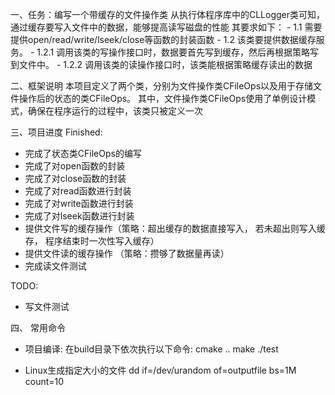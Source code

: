一、任务：编写一个带缓存的文件操作类
    从执行体程序库中的CLLogger类可知，通过缓存要写入文件中的数据，能够提高读写磁盘的性能
    其要求如下：
    - 1.1 需要提供open/read/write/lseek/close等函数的封装函数
    - 1.2 该类要提供数据缓存服务。
        - 1.2.1 调用该类的写操作接口时，数据要首先写到缓存，然后再根据策略写到文件中。
        - 1.2.2 调用该类的读操作接口时，该类能根据策略缓存读出的数据

二、框架说明
    本项目定义了两个类，分别为文件操作类CFileOps以及用于存储文件操作后的状态的类CFileOps。
    其中，文件操作类CFileOps使用了单例设计模式，确保在程序运行的过程中，该类只被定义一次

三、项目进度
Finished:
- 完成了状态类CFileOps的编写
- 完成了对open函数的封装
- 完成了对close函数的封装
- 完成了对read函数进行封装
- 完成了对write函数进行封装
- 完成了对lseek函数进行封装
- 提供文件写的缓存操作（策略：超出缓存的数据直接写入， 若未超出则写入缓存， 程序结束时一次性写入缓存）
- 提供文件读的缓存操作 （策略：攒够了数据量再读）
- 完成读文件测试

TODO:
- 写文件测试

四、 常用命令
- 项目编译: 在build目录下依次执行以下命令:
cmake ..
make
./test 

- Linux生成指定大小的文件
dd if=/dev/urandom of=outputfile bs=1M count=10